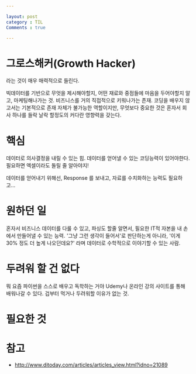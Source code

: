 ```yaml
---

layout: post
category : TIL
Comments : true

---
```




# 그로스해커(Growth Hacker)

라는 것이 매우 매력적으로 들린다.

빅데이터를 기반으로 무엇을 제시해야할지, 어떤 재료와 중점들에 마음을 두어야할지 알고, 마케팅해나가는 것. 비즈니스를 거의 직접적으로 키워나가는 존재.
코딩을 배우지 않고서는 기본적으로 존재 자체가 불가능한 역할이지만, 무엇보다 중요한 것은 혼자서 회사 하나를 들락 날락 할정도의 <span class=blue>커다란 영향력을 갖는다.</span>

# 핵심

데이터로 의사결정을 내릴 수 있는 힘.
데이터를 얻어낼 수 있는 코딩능력이 있어야한다.
필요하면 엑셀이라도 돌릴 줄 알아야지!

데이터를 얻어내기 위해선, Response 를 보내고, 
자료를 수치화하는 능력도 필요하고...

# 원하던 일

혼자서 비즈니스 데이터를 다룰 수 있고, 파싱도 할줄 알면서, 필요한 IT적 자본을 내 손에서 만들어낼 수 있는 능력. 
'그냥 그런 생각이 들어서'로 판단하는게 아니라,
'이게 30% 정도 더 높게 나오던데요?' 라며 데이터로 수학적으로 이야기할 수 있는 사람.

# 두려워 할 건 없다

뭐 요즘 파이썬을 스스로 배우고 <imp>독학</imp>하는 거야 Udemy나 온라인 강의 사이트를 통해 배워나갈 수 있다. 겁부터 먹거나 두려워할 이유가 없는 것.

# 필요한 것




# 참고

* http://www.ditoday.com/articles/articles_view.html?idno=21089